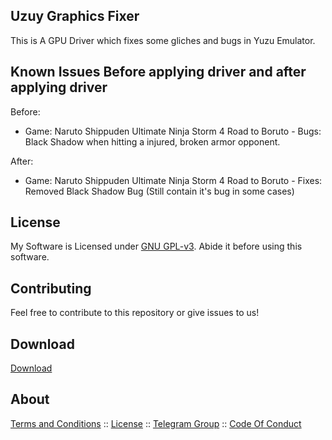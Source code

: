 ## Uzuy Graphics Fixer

This is A GPU Driver which fixes some gliches and bugs in Yuzu Emulator.

## Known Issues Before applying driver and after applying driver
Before:
- Game: Naruto Shippuden Ultimate Ninja Storm 4 Road to Boruto - Bugs: Black Shadow when hitting a injured, broken armor opponent.

After:
- Game: Naruto Shippuden Ultimate Ninja Storm 4 Road to Boruto - Fixes: Removed Black Shadow Bug (Still contain it's bug in some cases)

## License

My Software is Licensed under [GNU GPL-v3](LICENSE). Abide it before using this software.

## Contributing

Feel free to contribute to this repository or give issues to us!

## Download

[Download](https://github.com/KaydenJR2310/Uzuy-Graphics-Fixer/releases)

## About

[Terms and Conditions](https://github.com/KaydenJR2310/Uzuy-Graphics-Fixer/blob/main/Terms_and_conditions) :: [License](LICENSE) :: [Telegram Group](https://t.me/kaydengaminggroup) :: [Code Of Conduct](https://github.com/KaydenJR2310/Uzuy-Graphics-Fixer/blob/main/CODE_OF_CONDUCT.md)

